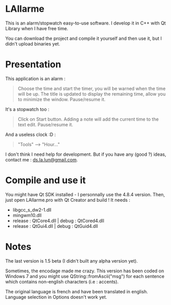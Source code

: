 LAllarme
========

This is an alarm/stopwatch easy-to-use software.
I develop it in C++ with Qt Library when I have free time.

You can download the project and compile it yourself and then use it, but I didn't upload binaries yet.

Presentation
============

This application is an alarm :
 > Choose the time and start the timer, you will be warned when the time will be up.
 > The title is updated to display the remaining time, allow you to minimize the window.
 > Pause/resume it.

It's a stopwatch too :
 > Click on Start button.
 > Adding a note will add the current time to the text edit.
 > Pause/resume it.

And a useless clock :D :
 > "Tools" --> "Hour..."

I don't think I need help for development. But if you have any (good ?) ideas, contact me : ds.la.lun@gmail.com.

Compile and use it
==================

You might have Qt SDK installed - I personnally use the 4.8.4 version.
Then, just open LAllarme.pro with Qt Creator and build !
It needs :
 - libgcc_s_dw2-1.dll
 - mingwm10.dll
 - release : QtCore4.dll | debug : QtCored4.dll
 - release : QtGui4.dll | debug : QtGuid4.dll

Notes
=====

The last version is 1.5 beta (I didn't built any alpha version yet).

Sometimes, the encodage made me crazy.
This version has been coded on Windows 7 and you might use QString::fromAscii("msg") for each sentence which contains non-english characters (i.e : accents).

The original language is french and have been translated in english. Language selection in Options doesn't work yet.
